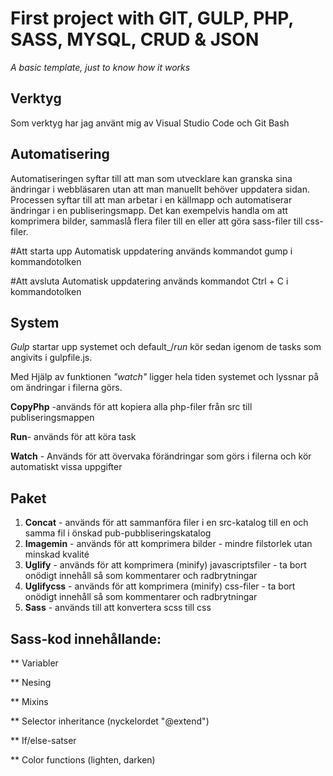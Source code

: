 # First project with GIT, GULP, PHP, SASS, MYSQL, CRUD & JSON
_A basic template, just to know how it works_

## Verktyg
Som verktyg har jag använt mig av Visual Studio Code och Git Bash

## Automatisering
Automatiseringen syftar till att man som utvecklare kan granska sina ändringar i webbläsaren utan att man manuellt behöver uppdatera sidan. Processen syftar till att man arbetar i en källmapp och automatiserar ändringar i en publiseringsmapp. Det kan exempelvis handla om att komprimera bilder, sammaslå flera filer till en eller att göra sass-filer till css-filer.

#Att starta upp Automatisk uppdatering används kommandot gump i kommandotolken

#Att avsluta Automatisk uppdatering används kommandot Ctrl + C i kommandotolken

## System
_Gulp_ startar upp systemet och default_/_run_ kör sedan igenom de tasks som angivits i gulpfile.js.

Med Hjälp av funktionen _"watch"_ ligger hela tiden systemet och lyssnar på om ändringar i filerna görs. 

**CopyPhp** -används för att kopiera alla php-filer från src till publiseringsmappen

**Run**- används för att köra task

**Watch** - Används för att övervaka förändringar som görs i filerna och kör automatiskt vissa uppgifter

## Paket
1. **Concat** - används för att sammanföra filer i en src-katalog till en och samma fil i önskad pub-pubbliseringskatalog
2. **Imagemin** - används för att komprimera bilder - mindre filstorlek utan minskad kvalité 
3. **Uglify** - används för att komprimera (minify) javascriptsfiler - ta bort onödigt innehåll så som kommentarer och radbrytningar 
4. **Uglifycss** - används för att komprimera (minify) css-filer - ta bort onödigt innehåll så som kommentarer och radbrytningar 
5. **Sass** - används till att konvertera scss till css


## Sass-kod innehållande:
** Variabler

** Nesing

** Mixins

** Selector inheritance (nyckelordet "@extend")

** If/else-satser

** Color functions (lighten, darken)
